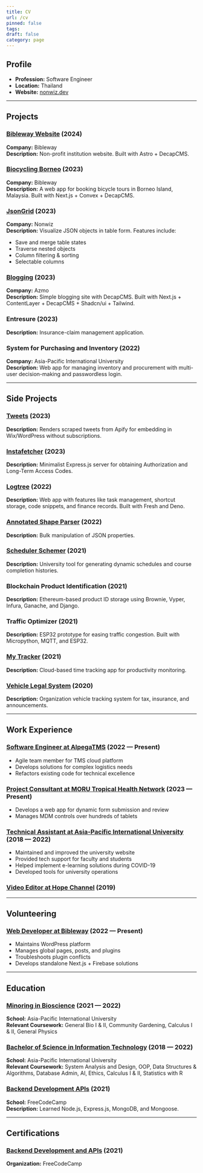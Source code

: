 ```yaml
---
title: CV
url: /cv
pinned: false
tags: 
draft: false
category: page
---
```

## Profile

- **Profession:** Software Engineer
- **Location:** Thailand
- **Website:** [nonwiz.dev](https://nonwiz.dev)

---
## Projects

### [Bibleway Website](https://www.bibleway.de/en) (2024)
**Company:** Bibleway  
**Description:** Non-profit institution website. Built with Astro + DecapCMS.

### [Biocycling Borneo](https://biocyclingborneo.com) (2023)
**Company:** Bibleway  
**Description:** A web app for booking bicycle tours in Borneo Island, Malaysia. Built with Next.js + Convex + DecapCMS.

### [JsonGrid](https://jg.nonwiz.dev) (2023)
**Company:** Nonwiz  
**Description:** Visualize JSON objects in table form. Features include:
- Save and merge table states
- Traverse nested objects
- Column filtering & sorting
- Selectable columns

### [Blogging](https://azmo.vercel.app) (2023)
**Company:** Azmo  
**Description:** Simple blogging site with DecapCMS. Built with Next.js + ContentLayer + DecapCMS + Shadcn/ui + Tailwind.

### Entresure (2023)
**Description:** Insurance-claim management application.

### System for Purchasing and Inventory (2022)
**Company:** Asia-Pacific International University  
**Description:** Web app for managing inventory and procurement with multi-user decision-making and passwordless login.

---
## Side Projects

### [Tweets](http://tweets.nonwiz.dev/) (2023)
**Description:** Renders scraped tweets from Apify for embedding in Wix/WordPress without subscriptions.

### [Instafetcher](https://github.com/nonwiz/instafetcher) (2023)
**Description:** Minimalist Express.js server for obtaining Authorization and Long-Term Access Codes.

### [Logtree](https://github.com/nonwiz/logtree) (2022)
**Description:** Web app with features like task management, shortcut storage, code snippets, and finance records. Built with Fresh and Deno.

### [Annotated Shape Parser](https://alp.nonwiz.dev/) (2022)
**Description:** Bulk manipulation of JSON properties.

### [Scheduler Schemer](https://github.com/nonwiz/scheduleschemer) (2021)
**Description:** University tool for generating dynamic schedules and course completion histories.

### Blockchain Product Identification (2021)
**Description:** Ethereum-based product ID storage using Brownie, Vyper, Infura, Ganache, and Django.

### Traffic Optimizer (2021)
**Description:** ESP32 prototype for easing traffic congestion. Built with Micropython, MQTT, and ESP32.

### [My Tracker](https://github.com/nonwiz0/my-tracker) (2021)
**Description:** Cloud-based time tracking app for productivity monitoring.

### [Vehicle Legal System](https://github.com/nonwiz0/vls) (2020)
**Description:** Organization vehicle tracking system for tax, insurance, and announcements.

---
## Work Experience

### [Software Engineer at AlpegaTMS](https://www.alpegagroup.com/en/) (2022 — Present)
- Agile team member for TMS cloud platform
- Develops solutions for complex logistics needs
- Refactors existing code for technical excellence

### [Project Consultant at MORU Tropical Health Network](https://www.tropmedres.ac) (2023 — Present)
- Develops a web app for dynamic form submission and review
- Manages MDM controls over hundreds of tablets

### [Technical Assistant at Asia-Pacific International University](http://www.apiu.edu) (2018 — 2022)
- Maintained and improved the university website
- Provided tech support for faculty and students
- Helped implement e-learning solutions during COVID-19
- Developed tools for university operations

### [Video Editor at Hope Channel](https://www.hopetv.asia/) (2019)

---

## Volunteering

### [Web Developer at Bibleway](https://bibleway.de/) (2022 — Present)
- Maintains WordPress platform
- Manages global pages, posts, and plugins
- Troubleshoots plugin conflicts
- Develops standalone Next.js + Firebase solutions

---

## Education

### [Minoring in Bioscience](https://apiu.edu) (2021 — 2022)
**School:** Asia-Pacific International University  
**Relevant Coursework:** General Bio I & II, Community Gardening, Calculus I & II, General Physics

### [Bachelor of Science in Information Technology](https://apiu.edu) (2018 — 2022)
**School:** Asia-Pacific International University  
**Relevant Coursework:** System Analysis and Design, OOP, Data Structures & Algorithms, Database Admin, AI, Ethics, Calculus I & II, Statistics with R

### [Backend Development APIs](https://www.freecodecamp.org/certification/nonwiz/back-end-development-and-apis) (2021)
**School:** FreeCodeCamp  
**Description:** Learned Node.js, Express.js, MongoDB, and Mongoose.

---
## Certifications

### [Backend Development and APIs](https://www.freecodecamp.org/certification/nonwiz/back-end-development-and-apis) (2021)
**Organization:** FreeCodeCamp
